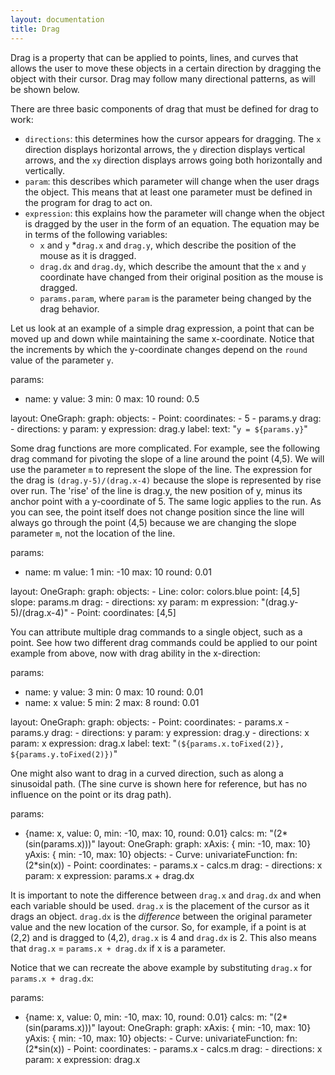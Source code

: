 ```yaml
---
layout: documentation
title: Drag
---
```


Drag is a property that can be applied to points, lines, and curves that allows the user to move these objects in a certain direction by dragging the object with their cursor. Drag may follow many directional patterns, as will be shown below. 

There are three basic components of drag that must be defined for drag to work: 
* `directions`: this determines how the cursor appears for dragging. The `x` direction displays horizontal arrows, the `y` direction displays vertical arrows, and the `xy` direction displays arrows going both horizontally and vertically. 
* `param`: this describes which parameter will change when the user drags the object. This means that at least one parameter must be defined in the program for drag to act on. 
* `expression`: this explains how the parameter will change when the object is dragged by the user in the form of an equation. The equation may be in terms of the following variables: 
    * `x` and `y`
    *`drag.x` and `drag.y`, which describe the position of the mouse as it is dragged. 
    * `drag.dx` and `drag.dy`, which describe the amount that the `x` and `y` coordinate have changed from their original position as the mouse is dragged. 
    * `params.param`, where `param` is the parameter being changed by the drag behavior. 

Let us look at an example of a simple drag expression, a point that can be moved up and down while maintaining the same x-coordinate. Notice that the increments by which the y-coordinate changes depend on the `round` value of the parameter `y`. 


<div width="500" height="425" class="codePreview">

params:
- name: y
  value: 3
  min: 0
  max: 10
  round: 0.5
  
layout:
  OneGraph:
    graph:
      objects:
      - Point:
         coordinates:
         - 5
         - params.y
         drag:
         - directions: y
           param: y
           expression: drag.y
         label:
            text: "`y = ${params.y}`" 

</div>


Some drag functions are more complicated. For example, see the following drag command for pivoting the slope of a line around the point (4,5). We will use the parameter `m` to represent the slope of the line. The expression for the drag is  `(drag.y-5)/(drag.x-4)` because the slope is represented by rise over run. The 'rise' of the line is drag.y, the new position of y, minus its anchor point with a y-coordinate of 5. The same logic applies to the run. As you can see, the point itself does not change position since the line will always go through the point (4,5) because we are changing the slope parameter `m`, not the location of the line.  

<div width="500" height="425" class="codePreview">

params:
- name: m
  value: 1
  min: -10
  max: 10
  round: 0.01

layout:
  OneGraph:
    graph:
      objects:
      - Line:
          color: colors.blue
          point: [4,5]
          slope: params.m
          drag:
          - directions: xy
            param: m
            expression: "(drag.y-5)/(drag.x-4)"
      - Point:
          coordinates: [4,5]
          
</div>

You can attribute multiple drag commands to a single object, such as a point. See how two different drag commands could be applied to our point example from above, now with drag ability in the x-direction: 

<div width="500" height="425" class="codePreview">

params:
- name: y
  value: 3
  min: 0
  max: 10
  round: 0.01
- name: x
  value: 5
  min: 2
  max: 8
  round: 0.01
  
layout:
  OneGraph:
    graph:
      objects:
      - Point:
         coordinates:
         - params.x
         - params.y
         drag:
         - directions: y
           param: y
           expression: drag.y
         - directions: x
           param: x
           expression: drag.x
         label: 
           text: "`(${params.x.toFixed(2)}, ${params.y.toFixed(2)})`"

</div>

One might also want to drag in a curved direction, such as along a sinusoidal path. (The sine curve is shown here for reference, but has no influence on the point or its drag path). 

<div width="500" height="425" class="codePreview">

params:
- {name: x, value: 0, min: -10, max: 10, round: 0.01}
calcs:
  m: "(2*(sin(params.x)))"
layout:
  OneGraph:
    graph:
      xAxis: { min: -10, max: 10}
      yAxis: { min: -10, max: 10}
      objects:
      - Curve:
          univariateFunction:
            fn: (2*sin(x))
      - Point:
          coordinates:
          - params.x
          - calcs.m
          drag:
          - directions: x
            param: x
            expression: params.x + drag.dx

</div>

It is important to note the difference between `drag.x` and `drag.dx` and when each variable should be used. `drag.x` is the placement of the cursor as it drags an object. `drag.dx` is the _difference_ between the original parameter value and the new location of the cursor. So, for example, if a point is at (2,2) and is dragged to (4,2), `drag.x` is 4 and `drag.dx` is 2. This also means that `drag.x` = `params.x + drag.dx` if x is a parameter. 

Notice that we can recreate the above example by substituting `drag.x` for `params.x + drag.dx`: 

<div width="500" height="425" class="codePreview">

params:
- {name: x, value: 0, min: -10, max: 10, round: 0.01}
calcs:
  m: "(2*(sin(params.x)))"
layout:
  OneGraph:
    graph:
      xAxis: { min: -10, max: 10}
      yAxis: { min: -10, max: 10}
      objects:
      - Curve:
          univariateFunction:
            fn: (2*sin(x))
      - Point:
          coordinates:
          - params.x
          - calcs.m
          drag:
          - directions: x
            param: x
            expression: drag.x

</div>